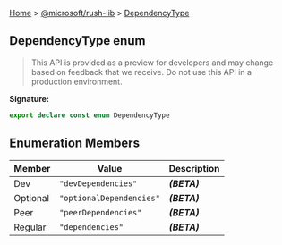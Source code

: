 [Home](./index) &gt; [@microsoft/rush-lib](./rush-lib.md) &gt; [DependencyType](./rush-lib.dependencytype.md)

## DependencyType enum

> This API is provided as a preview for developers and may change based on feedback that we receive. Do not use this API in a production environment.
> 


<b>Signature:</b>

```typescript
export declare const enum DependencyType 
```

## Enumeration Members

|  Member | Value | Description |
|  --- | --- | --- |
|  Dev | `"devDependencies"` | <b><i>(BETA)</i></b> |
|  Optional | `"optionalDependencies"` | <b><i>(BETA)</i></b> |
|  Peer | `"peerDependencies"` | <b><i>(BETA)</i></b> |
|  Regular | `"dependencies"` | <b><i>(BETA)</i></b> |

